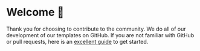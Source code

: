 # Welcome 👋
Thank you for choosing to contribute to the community. We do all of our development of our templates on GitHub. If you are not familiar with GitHub or pull requests, here is an [excellent guide](https://guides.github.com/activities/hello-world/) to get started.
